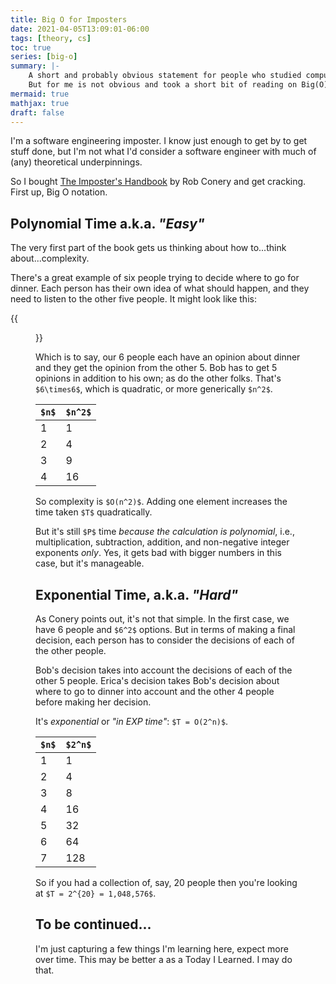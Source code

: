 ```yaml
---
title: Big O for Imposters
date: 2021-04-05T13:09:01-06:00
tags: [theory, cs]
toc: true
series: [big-o]
summary: |-
    A short and probably obvious statement for people who studied computer science.
    But for me is not obvious and took a short bit of reading on Big(O).
mermaid: true
mathjax: true
draft: false
---
```


I'm a software engineering imposter.
I know just enough to get by to get stuff done, but I'm not what I'd consider a software engineer with much of (any) theoretical underpinnings.

So I bought [The Imposter's Handbook](https://bigmachine.io/products/the-imposters-handbook/) by Rob Conery and get cracking.
First up, Big O notation.

## Polynomial Time a.k.a. _"Easy"_

The very first part of the book gets us thinking about how to...think about...complexity.

There's a great example of six people trying to decide where to go for dinner.
Each person has their own idea of what should happen, and they need to listen to the other five people.
It might look like this:

{{<figure src="graph.png" title="Six people with opinions about dinner">}}

Which is to say, our 6 people each have an opinion about dinner and they get the opinion from the other 5.
Bob has to get 5 opinions in addition to his own; as do the other folks.
That's `$6\times6$`, which is quadratic, or more generically `$n^2$`. 

| `$n$` | `$n^2$` |
--------|----------
| 1     | 1       |
| 2     | 4       |
| 3     | 9       |
| 4     | 16      |

So complexity is `$O(n^2)$`. Adding one element increases the time taken `$T$` quadratically.

But it's still `$P$` time _because the calculation is polynomial_, i.e., multiplication, subtraction, addition, and non-negative integer exponents _only_.
Yes, it gets bad with bigger numbers in this case, but it's manageable.

## Exponential Time, a.k.a. _"Hard"_

As Conery points out, it's not that simple.
In the first case, we have 6 people and `$6^2$` options.
But in terms of making a final decision, each person has to consider the decisions of each of the other people.

Bob's decision takes into account the decisions of each of the other 5 people.
Erica's decision takes Bob's decision about where to go to dinner into account and the other 4 people before making her decision.

It's _exponential_ or _"in EXP time"_: `$T = O(2^n)$`.

| `$n$` | `$2^n$` |
--------|----------
| 1     | 1       |
| 2     | 4       |
| 3     | 8       |
| 4     | 16      |
| 5     | 32      |
| 6     | 64      |
| 7     | 128     |

So if you had a collection of, say, 20 people then you're looking at `$T = 2^{20} = 1,048,576$`.


## To be continued...

I'm just capturing a few things I'm learning here, expect more over time.
This may be better a as a Today I Learned.
I may do that.
